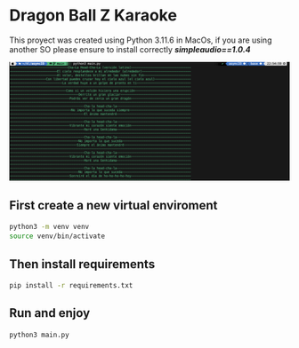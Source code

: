 # Dragon Ball Z Karaoke
This proyect was created using Python 3.11.6 in MacOs, if you are using another SO please ensure to install correctly ***simpleaudio==1.0.4***

![Alt text](screenshoot.png)

## First create a new virtual enviroment
```bash
python3 -m venv venv
source venv/bin/activate
```
## Then install requirements
```bash
pip install -r requirements.txt
```

## Run and enjoy
```bash
python3 main.py
```
